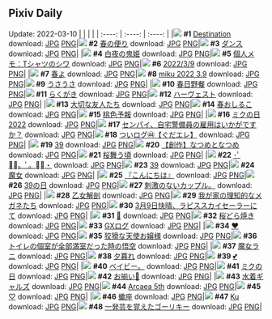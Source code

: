 ## Pixiv Daily
Update: 2022-03-10
|      |      |      |
| :----: | :----: | :----: |
|![](https://pixiv.microyu.workers.dev/c/240x480/img-master/img/2022/03/08/00/00/56/96755248_p0_master1200.jpg) **#1** [Destination](https://www.pixiv.net/artworks/96755248) download: [JPG](https://pixiv.microyu.workers.dev/img-original/img/2022/03/08/00/00/56/96755248_p0.jpg) [PNG](https://pixiv.microyu.workers.dev/img-original/img/2022/03/08/00/00/56/96755248_p0.png)|![](https://pixiv.microyu.workers.dev/c/240x480/img-master/img/2022/03/08/00/00/02/96755103_p0_master1200.jpg) **#2** [春の便り](https://www.pixiv.net/artworks/96755103) download: [JPG](https://pixiv.microyu.workers.dev/img-original/img/2022/03/08/00/00/02/96755103_p0.jpg) [PNG](https://pixiv.microyu.workers.dev/img-original/img/2022/03/08/00/00/02/96755103_p0.png)|![](https://pixiv.microyu.workers.dev/c/240x480/img-master/img/2022/03/08/06/00/03/96759807_p0_master1200.jpg) **#3** [ダンス](https://www.pixiv.net/artworks/96759807) download: [JPG](https://pixiv.microyu.workers.dev/img-original/img/2022/03/08/06/00/03/96759807_p0.jpg) [PNG](https://pixiv.microyu.workers.dev/img-original/img/2022/03/08/06/00/03/96759807_p0.png)|
|![](https://pixiv.microyu.workers.dev/c/240x480/img-master/img/2022/03/08/00/00/02/96755108_p0_master1200.jpg) **#4** [白夜の鬼姫](https://www.pixiv.net/artworks/96755108) download: [JPG](https://pixiv.microyu.workers.dev/img-original/img/2022/03/08/00/00/02/96755108_p0.jpg) [PNG](https://pixiv.microyu.workers.dev/img-original/img/2022/03/08/00/00/02/96755108_p0.png)|![](https://pixiv.microyu.workers.dev/c/240x480/img-master/img/2022/03/08/09/00/01/96761168_p0_master1200.jpg) **#5** [個人メモ：Tシャツのシワ](https://www.pixiv.net/artworks/96761168) download: [JPG](https://pixiv.microyu.workers.dev/img-original/img/2022/03/08/09/00/01/96761168_p0.jpg) [PNG](https://pixiv.microyu.workers.dev/img-original/img/2022/03/08/09/00/01/96761168_p0.png)|![](https://pixiv.microyu.workers.dev/c/240x480/img-master/img/2022/03/09/18/26/16/96790816_p0_master1200.jpg) **#6** [2022/3/9](https://www.pixiv.net/artworks/96790816) download: [JPG](https://pixiv.microyu.workers.dev/img-original/img/2022/03/09/18/26/16/96790816_p0.jpg) [PNG](https://pixiv.microyu.workers.dev/img-original/img/2022/03/09/18/26/16/96790816_p0.png)|
|![](https://pixiv.microyu.workers.dev/c/240x480/img-master/img/2022/03/09/18/36/04/96791042_p0_master1200.jpg) **#7** [春よ](https://www.pixiv.net/artworks/96791042) download: [JPG](https://pixiv.microyu.workers.dev/img-original/img/2022/03/09/18/36/04/96791042_p0.jpg) [PNG](https://pixiv.microyu.workers.dev/img-original/img/2022/03/09/18/36/04/96791042_p0.png)|![](https://pixiv.microyu.workers.dev/c/240x480/img-master/img/2022/03/09/00/04/02/96776418_p0_master1200.jpg) **#8** [miku 2022 3.9](https://www.pixiv.net/artworks/96776418) download: [JPG](https://pixiv.microyu.workers.dev/img-original/img/2022/03/09/00/04/02/96776418_p0.jpg) [PNG](https://pixiv.microyu.workers.dev/img-original/img/2022/03/09/00/04/02/96776418_p0.png)|![](https://pixiv.microyu.workers.dev/c/240x480/img-master/img/2022/03/08/00/00/04/96755115_p0_master1200.jpg) **#9** [うさうさ](https://www.pixiv.net/artworks/96755115) download: [JPG](https://pixiv.microyu.workers.dev/img-original/img/2022/03/08/00/00/04/96755115_p0.jpg) [PNG](https://pixiv.microyu.workers.dev/img-original/img/2022/03/08/00/00/04/96755115_p0.png)|
|![](https://pixiv.microyu.workers.dev/c/240x480/img-master/img/2022/03/08/19/27/06/96768242_p0_master1200.jpg) **#10** [春日野餐](https://www.pixiv.net/artworks/96768242) download: [JPG](https://pixiv.microyu.workers.dev/img-original/img/2022/03/08/19/27/06/96768242_p0.jpg) [PNG](https://pixiv.microyu.workers.dev/img-original/img/2022/03/08/19/27/06/96768242_p0.png)|![](https://pixiv.microyu.workers.dev/c/240x480/img-master/img/2022/03/08/00/00/34/96755212_p0_master1200.jpg) **#11** [らくがき](https://www.pixiv.net/artworks/96755212) download: [JPG](https://pixiv.microyu.workers.dev/img-original/img/2022/03/08/00/00/34/96755212_p0.jpg) [PNG](https://pixiv.microyu.workers.dev/img-original/img/2022/03/08/00/00/34/96755212_p0.png)|![](https://pixiv.microyu.workers.dev/c/240x480/img-master/img/2022/03/08/00/00/18/96755164_p0_master1200.jpg) **#12** [ハーヴェスト](https://www.pixiv.net/artworks/96755164) download: [JPG](https://pixiv.microyu.workers.dev/img-original/img/2022/03/08/00/00/18/96755164_p0.jpg) [PNG](https://pixiv.microyu.workers.dev/img-original/img/2022/03/08/00/00/18/96755164_p0.png)|
|![](https://pixiv.microyu.workers.dev/c/240x480/img-master/img/2022/03/09/18/37/05/96791058_p0_master1200.jpg) **#13** [大切な友人たち](https://www.pixiv.net/artworks/96791058) download: [JPG](https://pixiv.microyu.workers.dev/img-original/img/2022/03/09/18/37/05/96791058_p0.jpg) [PNG](https://pixiv.microyu.workers.dev/img-original/img/2022/03/09/18/37/05/96791058_p0.png)|![](https://pixiv.microyu.workers.dev/c/240x480/img-master/img/2022/03/08/20/30/00/96770609_p0_master1200.jpg) **#14** [春おしるこ](https://www.pixiv.net/artworks/96770609) download: [JPG](https://pixiv.microyu.workers.dev/img-original/img/2022/03/08/20/30/00/96770609_p0.jpg) [PNG](https://pixiv.microyu.workers.dev/img-original/img/2022/03/08/20/30/00/96770609_p0.png)|![](https://pixiv.microyu.workers.dev/c/240x480/img-master/img/2022/03/09/00/00/48/96776180_p0_master1200.jpg) **#15** [桃色予報](https://www.pixiv.net/artworks/96776180) download: [JPG](https://pixiv.microyu.workers.dev/img-original/img/2022/03/09/00/00/48/96776180_p0.jpg) [PNG](https://pixiv.microyu.workers.dev/img-original/img/2022/03/09/00/00/48/96776180_p0.png)|
|![](https://pixiv.microyu.workers.dev/c/240x480/img-master/img/2022/03/09/00/01/40/96776280_p0_master1200.jpg) **#16** [ミクの日2022](https://www.pixiv.net/artworks/96776280) download: [JPG](https://pixiv.microyu.workers.dev/img-original/img/2022/03/09/00/01/40/96776280_p0.jpg) [PNG](https://pixiv.microyu.workers.dev/img-original/img/2022/03/09/00/01/40/96776280_p0.png)|![](https://pixiv.microyu.workers.dev/c/240x480/img-master/img/2022/03/08/00/00/25/96755198_p0_master1200.jpg) **#17** [センパイ、自宅警備員の雇用はいかがですか？](https://www.pixiv.net/artworks/96755198) download: [JPG](https://pixiv.microyu.workers.dev/img-original/img/2022/03/08/00/00/25/96755198_p0.jpg) [PNG](https://pixiv.microyu.workers.dev/img-original/img/2022/03/08/00/00/25/96755198_p0.png)|![](https://pixiv.microyu.workers.dev/c/240x480/img-master/img/2022/03/09/08/14/01/96782683_p0_master1200.jpg) **#18** [ついログ㊹【ぐだエレ】](https://www.pixiv.net/artworks/96782683) download: [JPG](https://pixiv.microyu.workers.dev/img-original/img/2022/03/09/08/14/01/96782683_p0.jpg) [PNG](https://pixiv.microyu.workers.dev/img-original/img/2022/03/09/08/14/01/96782683_p0.png)|
|![](https://pixiv.microyu.workers.dev/c/240x480/img-master/img/2022/03/09/10/18/28/96783901_p0_master1200.jpg) **#19** [39](https://www.pixiv.net/artworks/96783901) download: [JPG](https://pixiv.microyu.workers.dev/img-original/img/2022/03/09/10/18/28/96783901_p0.jpg) [PNG](https://pixiv.microyu.workers.dev/img-original/img/2022/03/09/10/18/28/96783901_p0.png)|![](https://pixiv.microyu.workers.dev/c/240x480/img-master/img/2022/03/09/00/02/13/96776311_p0_master1200.jpg) **#20** [【創作】なつめとなつめ](https://www.pixiv.net/artworks/96776311) download: [JPG](https://pixiv.microyu.workers.dev/img-original/img/2022/03/09/00/02/13/96776311_p0.jpg) [PNG](https://pixiv.microyu.workers.dev/img-original/img/2022/03/09/00/02/13/96776311_p0.png)|![](https://pixiv.microyu.workers.dev/c/240x480/img-master/img/2022/03/09/19/03/08/96791702_p0_master1200.jpg) **#21** [桜舞う頃](https://www.pixiv.net/artworks/96791702) download: [JPG](https://pixiv.microyu.workers.dev/img-original/img/2022/03/09/19/03/08/96791702_p0.jpg) [PNG](https://pixiv.microyu.workers.dev/img-original/img/2022/03/09/19/03/08/96791702_p0.png)|
|![](https://pixiv.microyu.workers.dev/c/240x480/img-master/img/2022/03/08/00/00/00/96755094_p0_master1200.jpg) **#22** [･ﾟ❄ﾟ。ﾟ。❄ﾟ・](https://www.pixiv.net/artworks/96755094) download: [JPG](https://pixiv.microyu.workers.dev/img-original/img/2022/03/08/00/00/00/96755094_p0.jpg) [PNG](https://pixiv.microyu.workers.dev/img-original/img/2022/03/08/00/00/00/96755094_p0.png)|![](https://pixiv.microyu.workers.dev/c/240x480/img-master/img/2022/03/09/16/00/00/96788223_p0_master1200.jpg) **#23** [39](https://www.pixiv.net/artworks/96788223) download: [JPG](https://pixiv.microyu.workers.dev/img-original/img/2022/03/09/16/00/00/96788223_p0.jpg) [PNG](https://pixiv.microyu.workers.dev/img-original/img/2022/03/09/16/00/00/96788223_p0.png)|![](https://pixiv.microyu.workers.dev/c/240x480/img-master/img/2022/03/08/15/28/36/96765396_p0_master1200.jpg) **#24** [魔女](https://www.pixiv.net/artworks/96765396) download: [JPG](https://pixiv.microyu.workers.dev/img-original/img/2022/03/08/15/28/36/96765396_p0.jpg) [PNG](https://pixiv.microyu.workers.dev/img-original/img/2022/03/08/15/28/36/96765396_p0.png)|
|![](https://pixiv.microyu.workers.dev/c/240x480/img-master/img/2022/03/09/03/38/55/96780495_p0_master1200.jpg) **#25** [『こんにちは』](https://www.pixiv.net/artworks/96780495) download: [JPG](https://pixiv.microyu.workers.dev/img-original/img/2022/03/09/03/38/55/96780495_p0.jpg) [PNG](https://pixiv.microyu.workers.dev/img-original/img/2022/03/09/03/38/55/96780495_p0.png)|![](https://pixiv.microyu.workers.dev/c/240x480/img-master/img/2022/03/09/00/14/47/96776873_p0_master1200.jpg) **#26** [39の日](https://www.pixiv.net/artworks/96776873) download: [JPG](https://pixiv.microyu.workers.dev/img-original/img/2022/03/09/00/14/47/96776873_p0.jpg) [PNG](https://pixiv.microyu.workers.dev/img-original/img/2022/03/09/00/14/47/96776873_p0.png)|![](https://pixiv.microyu.workers.dev/c/240x480/img-master/img/2022/03/09/03/11/24/96780216_p0_master1200.jpg) **#27** [刺激のないカップル。](https://www.pixiv.net/artworks/96780216) download: [JPG](https://pixiv.microyu.workers.dev/img-original/img/2022/03/09/03/11/24/96780216_p0.jpg) [PNG](https://pixiv.microyu.workers.dev/img-original/img/2022/03/09/03/11/24/96780216_p0.png)|
|![](https://pixiv.microyu.workers.dev/c/240x480/img-master/img/2022/03/08/19/53/52/96769837_p0_master1200.jpg) **#28** [乙女解剖](https://www.pixiv.net/artworks/96769837) download: [JPG](https://pixiv.microyu.workers.dev/img-original/img/2022/03/08/19/53/52/96769837_p0.jpg) [PNG](https://pixiv.microyu.workers.dev/img-original/img/2022/03/08/19/53/52/96769837_p0.png)|![](https://pixiv.microyu.workers.dev/c/240x480/img-master/img/2022/03/08/22/47/56/96774014_p0_master1200.jpg) **#29** [我が家の理知的なメガネたち](https://www.pixiv.net/artworks/96774014) download: [JPG](https://pixiv.microyu.workers.dev/img-original/img/2022/03/08/22/47/56/96774014_p0.jpg) [PNG](https://pixiv.microyu.workers.dev/img-original/img/2022/03/08/22/47/56/96774014_p0.png)|![](https://pixiv.microyu.workers.dev/c/240x480/img-master/img/2022/03/09/00/00/04/96775961_p0_master1200.jpg) **#30** [3月9日快晴、ラピススカイセーラーにて](https://www.pixiv.net/artworks/96775961) download: [JPG](https://pixiv.microyu.workers.dev/img-original/img/2022/03/09/00/00/04/96775961_p0.jpg) [PNG](https://pixiv.microyu.workers.dev/img-original/img/2022/03/09/00/00/04/96775961_p0.png)|
|![](https://pixiv.microyu.workers.dev/c/240x480/img-master/img/2022/03/08/00/00/52/96755240_p0_master1200.jpg) **#31** [💐](https://www.pixiv.net/artworks/96755240) download: [JPG](https://pixiv.microyu.workers.dev/img-original/img/2022/03/08/00/00/52/96755240_p0.jpg) [PNG](https://pixiv.microyu.workers.dev/img-original/img/2022/03/08/00/00/52/96755240_p0.png)|![](https://pixiv.microyu.workers.dev/c/240x480/img-master/img/2022/03/09/22/07/38/96796779_p0_master1200.jpg) **#32** [桜どら焼き](https://www.pixiv.net/artworks/96796779) download: [JPG](https://pixiv.microyu.workers.dev/img-original/img/2022/03/09/22/07/38/96796779_p0.jpg) [PNG](https://pixiv.microyu.workers.dev/img-original/img/2022/03/09/22/07/38/96796779_p0.png)|![](https://pixiv.microyu.workers.dev/c/240x480/img-master/img/2022/03/09/03/19/17/96780315_p0_master1200.jpg) **#33** [GXログ](https://www.pixiv.net/artworks/96780315) download: [JPG](https://pixiv.microyu.workers.dev/img-original/img/2022/03/09/03/19/17/96780315_p0.jpg) [PNG](https://pixiv.microyu.workers.dev/img-original/img/2022/03/09/03/19/17/96780315_p0.png)|
|![](https://pixiv.microyu.workers.dev/c/240x480/img-master/img/2022/03/09/00/00/10/96776011_p0_master1200.jpg) **#34** [❤](https://www.pixiv.net/artworks/96776011) download: [JPG](https://pixiv.microyu.workers.dev/img-original/img/2022/03/09/00/00/10/96776011_p0.jpg) [PNG](https://pixiv.microyu.workers.dev/img-original/img/2022/03/09/00/00/10/96776011_p0.png)|![](https://pixiv.microyu.workers.dev/c/240x480/img-master/img/2022/03/08/08/28/40/96760910_p0_master1200.jpg) **#35** [狡猾な天使お嬢様](https://www.pixiv.net/artworks/96760910) download: [JPG](https://pixiv.microyu.workers.dev/img-original/img/2022/03/08/08/28/40/96760910_p0.jpg) [PNG](https://pixiv.microyu.workers.dev/img-original/img/2022/03/08/08/28/40/96760910_p0.png)|![](https://pixiv.microyu.workers.dev/c/240x480/img-master/img/2022/03/08/15/37/12/96765501_p0_master1200.jpg) **#36** [トイレの個室が全部満室だった時の悟空](https://www.pixiv.net/artworks/96765501) download: [JPG](https://pixiv.microyu.workers.dev/img-original/img/2022/03/08/15/37/12/96765501_p0.jpg) [PNG](https://pixiv.microyu.workers.dev/img-original/img/2022/03/08/15/37/12/96765501_p0.png)|
|![](https://pixiv.microyu.workers.dev/c/240x480/img-master/img/2022/03/08/01/34/49/96757335_p0_master1200.jpg) **#37** [魔女ラニ](https://www.pixiv.net/artworks/96757335) download: [JPG](https://pixiv.microyu.workers.dev/img-original/img/2022/03/08/01/34/49/96757335_p0.jpg) [PNG](https://pixiv.microyu.workers.dev/img-original/img/2022/03/08/01/34/49/96757335_p0.png)|![](https://pixiv.microyu.workers.dev/c/240x480/img-master/img/2022/03/09/00/01/11/96776226_p0_master1200.jpg) **#38** [夕暮れ](https://www.pixiv.net/artworks/96776226) download: [JPG](https://pixiv.microyu.workers.dev/img-original/img/2022/03/09/00/01/11/96776226_p0.jpg) [PNG](https://pixiv.microyu.workers.dev/img-original/img/2022/03/09/00/01/11/96776226_p0.png)|![](https://pixiv.microyu.workers.dev/c/240x480/img-master/img/2022/03/08/17/00/02/96766664_p0_master1200.jpg) **#39** [💕](https://www.pixiv.net/artworks/96766664) download: [JPG](https://pixiv.microyu.workers.dev/img-original/img/2022/03/08/17/00/02/96766664_p0.jpg) [PNG](https://pixiv.microyu.workers.dev/img-original/img/2022/03/08/17/00/02/96766664_p0.png)|
|![](https://pixiv.microyu.workers.dev/c/240x480/img-master/img/2022/03/08/04/24/21/96759164_p0_master1200.jpg) **#40** [ベイビー。](https://www.pixiv.net/artworks/96759164) download: [JPG](https://pixiv.microyu.workers.dev/img-original/img/2022/03/08/04/24/21/96759164_p0.jpg) [PNG](https://pixiv.microyu.workers.dev/img-original/img/2022/03/08/04/24/21/96759164_p0.png)|![](https://pixiv.microyu.workers.dev/c/240x480/img-master/img/2022/03/09/01/05/48/96778309_p0_master1200.jpg) **#41** [ミクの日](https://www.pixiv.net/artworks/96778309) download: [JPG](https://pixiv.microyu.workers.dev/img-original/img/2022/03/09/01/05/48/96778309_p0.jpg) [PNG](https://pixiv.microyu.workers.dev/img-original/img/2022/03/09/01/05/48/96778309_p0.png)|![](https://pixiv.microyu.workers.dev/c/240x480/img-master/img/2022/03/08/08/16/25/96760817_p0_master1200.jpg) **#42** [お揃い🐾](https://www.pixiv.net/artworks/96760817) download: [JPG](https://pixiv.microyu.workers.dev/img-original/img/2022/03/08/08/16/25/96760817_p0.jpg) [PNG](https://pixiv.microyu.workers.dev/img-original/img/2022/03/08/08/16/25/96760817_p0.png)|
|![](https://pixiv.microyu.workers.dev/c/240x480/img-master/img/2022/03/08/17/12/26/96766847_p0_master1200.jpg) **#43** [水着ギャルズ](https://www.pixiv.net/artworks/96766847) download: [JPG](https://pixiv.microyu.workers.dev/img-original/img/2022/03/08/17/12/26/96766847_p0.jpg) [PNG](https://pixiv.microyu.workers.dev/img-original/img/2022/03/08/17/12/26/96766847_p0.png)|![](https://pixiv.microyu.workers.dev/c/240x480/img-master/img/2022/03/09/04/07/05/96780748_p0_master1200.jpg) **#44** [Arcaea 5th](https://www.pixiv.net/artworks/96780748) download: [JPG](https://pixiv.microyu.workers.dev/img-original/img/2022/03/09/04/07/05/96780748_p0.jpg) [PNG](https://pixiv.microyu.workers.dev/img-original/img/2022/03/09/04/07/05/96780748_p0.png)|![](https://pixiv.microyu.workers.dev/c/240x480/img-master/img/2022/03/09/09/17/26/96774740_p0_master1200.jpg) **#45** [♡](https://www.pixiv.net/artworks/96774740) download: [JPG](https://pixiv.microyu.workers.dev/img-original/img/2022/03/09/09/17/26/96774740_p0.jpg) [PNG](https://pixiv.microyu.workers.dev/img-original/img/2022/03/09/09/17/26/96774740_p0.png)|
|![](https://pixiv.microyu.workers.dev/c/240x480/img-master/img/2022/03/08/21/07/32/96771463_p0_master1200.jpg) **#46** [蠍座](https://www.pixiv.net/artworks/96771463) download: [JPG](https://pixiv.microyu.workers.dev/img-original/img/2022/03/08/21/07/32/96771463_p0.jpg) [PNG](https://pixiv.microyu.workers.dev/img-original/img/2022/03/08/21/07/32/96771463_p0.png)|![](https://pixiv.microyu.workers.dev/c/240x480/img-master/img/2022/03/08/00/00/26/96755202_p0_master1200.jpg) **#47** [Ku](https://www.pixiv.net/artworks/96755202) download: [JPG](https://pixiv.microyu.workers.dev/img-original/img/2022/03/08/00/00/26/96755202_p0.jpg) [PNG](https://pixiv.microyu.workers.dev/img-original/img/2022/03/08/00/00/26/96755202_p0.png)|![](https://pixiv.microyu.workers.dev/c/240x480/img-master/img/2022/03/08/08/59/02/96761161_p0_master1200.jpg) **#48** [一発芸を覚えたゴーリキー](https://www.pixiv.net/artworks/96761161) download: [JPG](https://pixiv.microyu.workers.dev/img-original/img/2022/03/08/08/59/02/96761161_p0.jpg) [PNG](https://pixiv.microyu.workers.dev/img-original/img/2022/03/08/08/59/02/96761161_p0.png)|
